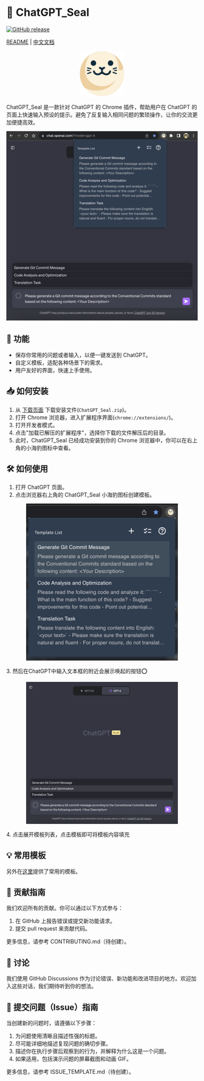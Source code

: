 # 🦭 ChatGPT_Seal
[![GitHub release](https://img.shields.io/github/tag/LouisTsang-jk/chatgpt-seal.svg?label=release)](https://github.com/LouisTsang-jk/chatgpt-seal/releases)

[README](README.md) | [中文文档](README_zh.md)
<p align="center">
    <img src="./logo.png" alt="ChatGPT_Seal" width="120" height="120">
</p>

ChatGPT_Seal 是一款针对 ChatGPT 的 Chrome 插件，帮助用户在 ChatGPT 的页面上快速输入预设的提示。避免了反复输入相同问题的繁琐操作，让你的交流更加便捷高效。    

<p align="center">
    <img src="./snapshot/snapshot-3.png" alt="ChatGPT_Seal">
</p>

## 🚀 功能

- 保存你常用的问题或者输入，以便一键发送到 ChatGPT。
- 自定义模板，适配各种场景下的需求。
- 用户友好的界面，快速上手使用。

## 📥 如何安装

1. 从 [下载页面](https://github.com/LouisTsang-jk/chatgpt-seal/releases) 下载安装文件(`ChatGPT_Seal.zip`)。
2. 打开 Chrome 浏览器，进入扩展程序界面(`chrome://extensions/`)。
3. 打开开发者模式。
4. 点击"加载已解压的扩展程序"，选择你下载的文件解压后的目录。
5. 此时，ChatGPT_Seal 已经成功安装到你的 Chrome 浏览器中，你可以在右上角的小海豹图标中查看。

## 🛠️ 如何使用

1. 打开 ChatGPT 页面。
2. 点击浏览器右上角的 ChatGPT_Seal 小海豹图标创建模板。
<p align="center">
    <img src="./snapshot/snapshot-2.png" alt="ChatGPT_Seal" width="400">
</p>
3. 然后在ChatGPT中输入文本框的附近会展示唤起的按钮⭕️
<p align="center">
    <img src="./snapshot/snapshot-1.png" alt="ChatGPT_Seal" width="400">
</p>
4. 点击展开模板列表，点击模板即可将模板内容填充

## 💡 常用模板
另外在[这里](https://github.com/LouisTsang-jk/chatgpt-seal/blob/main/conf/prompts_zh.json)提供了常用的模板。

## 🤝 贡献指南

我们欢迎所有的贡献。你可以通过以下方式参与：

1. 在 GitHub 上报告错误或提交新功能请求。
2. 提交 pull request 来贡献代码。

更多信息，请参考 CONTRIBUTING.md（待创建）。

## 💬 讨论

我们使用 GitHub Discussions 作为讨论错误、新功能和改进项目的地方。欢迎加入这些对话，我们期待听到你的想法。

## 🐞 提交问题（Issue）指南

当创建新的问题时，请遵循以下步骤：

1. 为问题使用清晰且描述性强的标题。
2. 尽可能详细地描述复现问题的确切步骤。
3. 描述你在执行步骤后观察到的行为，并解释为什么这是一个问题。
4. 如果适用，包括演示问题的屏幕截图和动画 GIF。

更多信息，请参考 ISSUE_TEMPLATE.md（待创建）。
